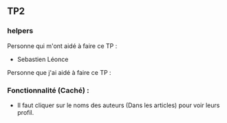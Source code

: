 ## TP2

### helpers

Personne qui m'ont aidé à faire ce TP :
- Sebastien Léonce

Personne que j'ai aidé à faire ce TP :

### Fonctionnalité (Caché) :
- Il faut cliquer sur le noms des auteurs (Dans les articles) pour voir leurs profil.
